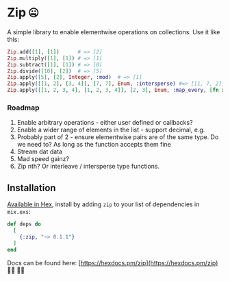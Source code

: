# Zip 🤐

A simple library to enable elementwise operations on collections. Use it like this:

```elixir
Zip.add([1], [1])      # => [2]
Zip.multiply([1], [1]) # => [1]
Zip.subtract([1], [1]) # => [0]
Zip.divide([10], [2])  # => [5]
Zip.apply([5], [2], Integer, :mod)  # => [1]
Zip.apply([[1, 2], [3, 4]], [7, 7], Enum, :intersperse) #=> [[1, 7, 2], [3, 7, 4]]
Zip.apply([[1, 2, 3, 4], [1, 2, 3, 4]], [2, 3], Enum, :map_every, [fn x -> x * 10 end])  # => [[10, 2, 30, 4], [10, 2, 3, 40]]
```

### Roadmap

1. Enable arbitrary operations - either user defined or callbacks?
2. Enable a wider range of elements in the list - support decimal, e.g.
3. Probably part of 2 - ensure elementwise pairs are of the same type. Do we need to? As long as the function accepts them fine
4. Stream dat data
5. Mad speed gainz?
6. Zip nth? Or interleave / intersperse type functions.

## Installation

[Available in Hex](https://hex.pm/docs/publish), install by adding `zip` to your list of dependencies in `mix.exs`:

```elixir
def deps do
  [
    {:zip, "~> 0.1.1"}
  ]
end
```

Docs can be found here: [https://hexdocs.pm/zip](https://hexdocs.pm/zip) 👩‍⚕️ 👩‍⚕️
